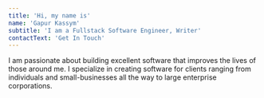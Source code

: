 ```yaml
---
title: 'Hi, my name is'
name: 'Gapur Kassym'
subtitle: 'I am a Fullstack Software Engineer, Writer'
contactText: 'Get In Touch'
---
```


I am passionate about building excellent software that improves the lives of those around me. I specialize in creating software for clients ranging from individuals and small-businesses all the way to large enterprise corporations.
